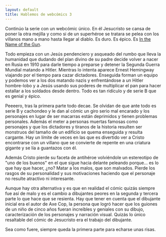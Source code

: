```yaml
---
layout: default
title: Hablemos de webcómics 3
---
```


Continúo la serie con un webcómic único. En él Jesucristo se cansa de poner la otra mejilla y como si de un superhéroe se tratara se pelea con los villanos mano a mano hasta llegar al diablo. Es duro. Es épico. Es [In the Name of the Gun](http://www.jesuschriststory.com).

Todo empieza con un Jesús pendenciero y asqueado del rumbo que lleva la humanidad que dudando del plan divino de su padre decide volver a nacer en Rusia en 1910 para darle tiempo a preparse y detener la Segunda Guerra Mundial matando a Hitler. Mientras lo intenta aparece Ernest Hemingway viajando por el tiempo para cazar dictadores. Enseguida forman un equipo y podemos ver a los dos matando nazis y enfrentándose a un Hitler hombre-lobo y a Jesús usando sus poderes de multiplicar el pan para hacer estallar a los soldados desde dentro. Todo es tan ridículo y de serie B que es genial y épico.

Peeeero, tras la primera parte todo decae. Se olvidan de que ante todo es serie B y cachondeo y le dan al cómic un giro serio mal encarado y los personajes en lugar de ser macarras están deprimidos y tienen problemas personales. Además el meter a personas muertas famosas como personajes y que los dictadores y tiranos de la historia resulten ser monstruos del tamaño de un edificio se quema enseguida y resulta cargante. Hay un límite de veces en las que es divertido ver a Cristo encontrarse con un villano que se convierte de repente en una criatura gigante y se lía a guantazos con él.

Además Cristo pierde su faceta de antihéroe volviéndole un estereotipo de "uno de los buenos" en el que sigue hacia delante peleando porque... es lo que hay que hacer, ¿no? Matar a los malos, que son malvados. Pierde los rasgos de su personalidad y sus motivaciones haciendo que el personaje no resulte atractivo ni interesante.

Aunque hay otra alternativa y es que en realidad el cómic quizás siempre fue así de malo y es el cambio a dibujantes peores en la segunda y tercera parte lo que hace que se resienta. Hay que tener en cuenta que el dibujante inicial era el autor de Axe Cop, la persona que logró hacer que los guiones de un niño de cinco años fueran increíbles y geniales con su dibujo, caracterización de los personajes y narración visual. Quizás lo único resaltable del cómic de Jesucristo era el trabajo del dibujante.

Sea como fuere, siempre queda la primera parte para echarse unas risas.
